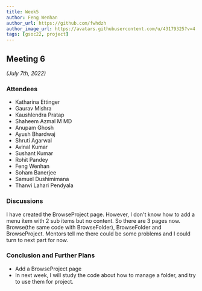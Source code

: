 ```yaml
---
title: Week5
author: Feng Wenhan
author_url: https://github.com/fwhdzh
author_image_url: https://avatars.githubusercontent.com/u/43179325?v=4
tags: [gsoc22, project]
---
```


<!--
SPDX-License-Identifier: CC-BY-SA-4.0

SPDX-FileCopyrightText: 2022 Feng Wenhan <fwhdzh@gmail.com>
-->

## Meeting 6
*(July 7th, 2022)*

<!--truncate-->

### Attendees

- Katharina Ettinger
- Gaurav Mishra
- Kaushlendra Pratap
- Shaheem Azmal M MD
- Anupam Ghosh
- Ayush Bhardwaj
- Shruti Agarwal
- Avinal Kumar
- Sushant Kumar
- Rohit Pandey
- Feng Wenhan
- Soham Banerjee
- Samuel Dushimimana
- Thanvi Lahari Pendyala

### Discussions

I have created the BrowseProject page. However, I don't know how to add a menu item with 2 sub items but no content. So there are 3 pages now. Browse(the same code with BrowseFolder), BrowseFolder and BrowseProject. Mentors tell me there could be some problems and I could turn to next part for now.

### Conclusion and Further Plans

- Add a BrowseProject page
- In next week, I will study the code about how to manage a folder, and try to use them for project.

